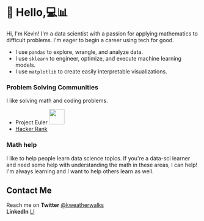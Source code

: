 # 👋 Hello,💻📊
Hi, I'm Kevin! I'm a data scientist with a passion for applying mathematics to difficult problems. I'm eager to begin a career using tech for good.  

- I use `pandas` to explore, wrangle, and analyze data.
- I use `sklearn` to engineer, optimize, and execute machine learning models.
- I use `matplotlib` to create easily interpretable visualizations.


### Problem Solving Communities
I like solving math and coding problems.
- Project Euler <img src="https://projecteuler.net/profile/KWeatherwalks.png" height=40px>   
- [Hacker Rank](https://www.hackerrank.com/kevin_weatherwal)

### Math help
I like to help people learn data science topics. If you're a data-sci learner and need some help with understanding the math in these areas, I can help!    
I'm always learning and I want to help others learn as well.

## Contact Me
Reach me on
**Twitter** [@kweatherwalks](https://twitter.com/kweatherwalks)  
**LinkedIn** [LI](https://www.linkedin.com/in/kevin-weatherwalks/)

<!--
**KWeatherwalks/KWeatherwalks** is a ✨ _special_ ✨ repository because its `README.md` (this file) appears on your GitHub profile.

Here are some ideas to get you started:

- 🔭 I’m currently working on ...
- 🌱 I’m currently learning ...
- 👯 I’m looking to collaborate on ...
- 🤔 I’m looking for help with ...
- 💬 Ask me about ...
- 📫 How to reach me: ...
- 😄 Pronouns: ...
- ⚡ Fun fact: ...
-->
